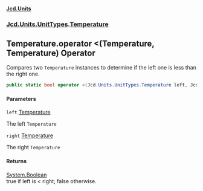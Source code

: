 #### [Jcd.Units](index.md 'index')
### [Jcd.Units.UnitTypes](Jcd.Units.UnitTypes.md 'Jcd.Units.UnitTypes').[Temperature](Jcd.Units.UnitTypes.Temperature.md 'Jcd.Units.UnitTypes.Temperature')

## Temperature.operator <(Temperature, Temperature) Operator

Compares two `Temperature` instances to determine if the left one is less than the right one.

```csharp
public static bool operator <(Jcd.Units.UnitTypes.Temperature left, Jcd.Units.UnitTypes.Temperature right);
```
#### Parameters

<a name='Jcd.Units.UnitTypes.Temperature.op_LessThan(Jcd.Units.UnitTypes.Temperature,Jcd.Units.UnitTypes.Temperature).left'></a>

`left` [Temperature](Jcd.Units.UnitTypes.Temperature.md 'Jcd.Units.UnitTypes.Temperature')

The left `Temperature`

<a name='Jcd.Units.UnitTypes.Temperature.op_LessThan(Jcd.Units.UnitTypes.Temperature,Jcd.Units.UnitTypes.Temperature).right'></a>

`right` [Temperature](Jcd.Units.UnitTypes.Temperature.md 'Jcd.Units.UnitTypes.Temperature')

The right `Temperature`

#### Returns
[System.Boolean](https://docs.microsoft.com/en-us/dotnet/api/System.Boolean 'System.Boolean')  
true if left is < right; false otherwise.